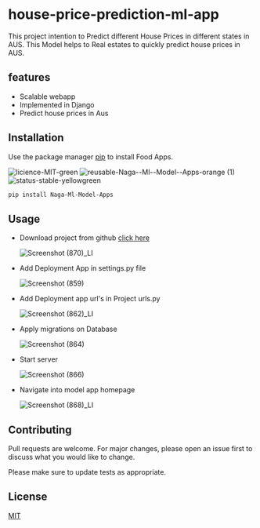 # house-price-prediction-ml-app
This project intention to Predict different House Prices in different states in AUS. This Model helps to Real estates to quickly predict house prices in AUS.
## features
   - Scalable webapp
   - Implemented in Django
   - Predict house prices in Aus
  
## Installation
Use the package manager [pip](https://pypi.org/project/Naga-Ml-Model-Apps/) to install Food Apps.

![licience-MIT-green](https://user-images.githubusercontent.com/92179722/136644506-92d1c95e-1407-4fe8-8d41-1020a4d6d257.png) ![reusable-Naga--Ml--Model--Apps-orange (1)](https://user-images.githubusercontent.com/92179722/136644513-5fa64338-3292-4006-a785-f8189c9c929b.png) ![status-stable-yellowgreen](https://user-images.githubusercontent.com/92179722/136644526-45d63c41-0397-427d-9388-ed9c145dc91f.png)

```bash
pip install Naga-Ml-Model-Apps
```
## Usage

- Download project from github [click here](https://github.com/Nagababu91768/house-price-prediction-ml-app/archive/refs/heads/master.zip)

   ![Screenshot (870)_LI](https://user-images.githubusercontent.com/92179722/136644933-6fbcca0f-e3d5-49f8-aae5-0cf01f8116c0.jpg)
   
- Add Deployment App in settings.py file

   ![Screenshot (859)](https://user-images.githubusercontent.com/92179722/136644637-19c8cddf-2bbc-4654-8663-bfdc1639bbfd.png)
   
- Add Deployment app url's in Project urls.py

   ![Screenshot (862)_LI](https://user-images.githubusercontent.com/92179722/136644767-6231ff1c-76cb-4d34-ab8c-1b9e2df212a5.jpg)
   
- Apply migrations on Database
 
   ![Screenshot (864)](https://user-images.githubusercontent.com/92179722/136644819-706d6e05-e449-452f-ac47-ccfd2452c4ae.png)

- Start server 

   ![Screenshot (866)](https://user-images.githubusercontent.com/92179722/136644850-13cde7a2-f1d2-4418-845f-efa1af21cab5.png)

- Navigate into model app homepage

   ![Screenshot (868)_LI](https://user-images.githubusercontent.com/92179722/136644894-38bcc18b-c853-432d-ad67-99b02bacfd21.jpg)

## Contributing
Pull requests are welcome. For major changes, please open an issue first to discuss what you would like to change.

Please make sure to update tests as appropriate.

## License
[MIT](https://choosealicense.com/licenses/mit/)

